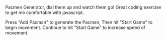 Pacmen Generator, dial them up and watch them go! Great coding exercise to get me comfortable with javascript.

Press "Add Pacman" to generate the Pacman, Then hit "Start Game" to begin movement. Continue to hit "Start Game" to increase speed of movement. 
